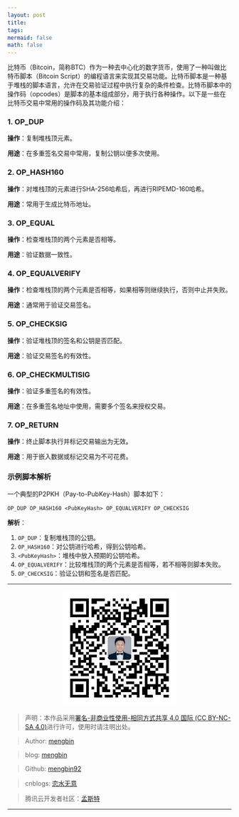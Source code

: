 ```yaml
---
layout: post
title: 
tags: 
mermaid: false
math: false
---  
```


比特币（Bitcoin，简称BTC）作为一种去中心化的数字货币，使用了一种叫做比特币脚本（Bitcoin Script）的编程语言来实现其交易功能。比特币脚本是一种基于堆栈的脚本语言，允许在交易验证过程中执行复杂的条件检查。比特币脚本中的操作码（opcodes）是脚本的基本组成部分，用于执行各种操作。以下是一些在比特币交易中常用的操作码及其功能介绍：

### 1. OP_DUP

**操作**：复制堆栈顶元素。

**用途**：在多重签名交易中常用，复制公钥以便多次使用。

### 2. OP_HASH160

**操作**：对堆栈顶的元素进行SHA-256哈希后，再进行RIPEMD-160哈希。

**用途**：常用于生成比特币地址。

### 3. OP_EQUAL

**操作**：检查堆栈顶的两个元素是否相等。

**用途**：验证数据一致性。

### 4. OP_EQUALVERIFY

**操作**：检查堆栈顶的两个元素是否相等，如果相等则继续执行，否则中止并失败。

**用途**：通常用于验证交易签名。

### 5. OP_CHECKSIG

**操作**：验证堆栈顶的签名和公钥是否匹配。

**用途**：验证交易签名的有效性。

### 6. OP_CHECKMULTISIG

**操作**：验证多重签名的有效性。

**用途**：在多重签名地址中使用，需要多个签名来授权交易。

### 7. OP_RETURN

**操作**：终止脚本执行并标记交易输出为无效。

**用途**：用于嵌入数据或标记交易为不可花费。

### 示例脚本解析

一个典型的P2PKH（Pay-to-PubKey-Hash）脚本如下：

```plaintext
OP_DUP OP_HASH160 <PubKeyHash> OP_EQUALVERIFY OP_CHECKSIG
```

**解析**：

1. `OP_DUP`：复制堆栈顶的公钥。
2. `OP_HASH160`：对公钥进行哈希，得到公钥哈希。
3. `<PubKeyHash>`：堆栈中放入预期的公钥哈希。
4. `OP_EQUALVERIFY`：比较堆栈顶的两个元素是否相等，若不相等则脚本失败。
5. `OP_CHECKSIG`：验证公钥和签名是否匹配。

---

<div align="center">
  <img src="../img/qrcode_wechat.jpg" alt="孟斯特">
</div>

> 声明：本作品采用[署名-非商业性使用-相同方式共享 4.0 国际 (CC BY-NC-SA 4.0)](https://creativecommons.org/licenses/by-nc-sa/4.0/deed.zh)进行许可，使用时请注明出处。  

> Author: [mengbin](mengbin1992@outlook.com)  

> blog: [mengbin](https://mengbin.top)  

> Github: [mengbin92](https://mengbin92.github.io/)  

> cnblogs: [恋水无意](https://www.cnblogs.com/lianshuiwuyi/)  

> 腾讯云开发者社区：[孟斯特](https://cloud.tencent.com/developer/user/6649301)  

---
